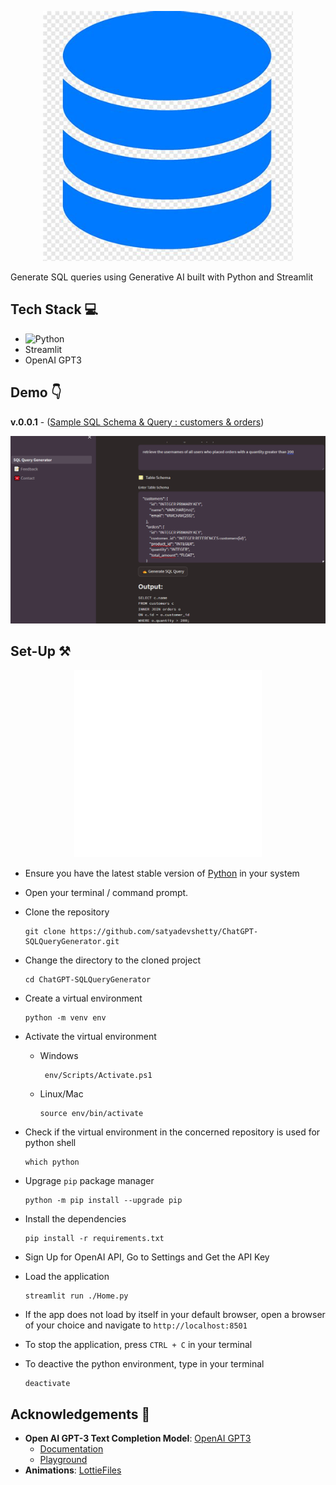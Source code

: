<p align = "center"><img src = "./assets/database.jpg" height = 400 width = 400></p>

Generate SQL queries using Generative AI built with Python and Streamlit


## Tech Stack 💻

- ![Python](https://img.shields.io/badge/python-3670A0?style=for-the-badge&logo=python&logoColor=ffdd54)
- Streamlit
- OpenAI GPT3

## Demo 👇

**v.0.0.1** - ([Sample SQL Schema & Query : customers & orders](./assets/example_tables_query.txt))

<p align = "center"><img src = "./assets/snapshots/example_query.PNG" height = 300 width = 600></p>



## Set-Up ⚒️

<p align = "center"><img src = "./assets/setup.gif" height = 300 alt = "SetUp Icon"></p>

- Ensure you have the latest stable version of [Python](https://www.python.org/downloads/) in your system

- Open your terminal / command prompt. 

- Clone the repository 
    ```
    git clone https://github.com/satyadevshetty/ChatGPT-SQLQueryGenerator.git
    ```
- Change the directory to the cloned project
    
    ```
    cd ChatGPT-SQLQueryGenerator
    ```

- Create a virtual environment

    ```
    python -m venv env
    ```

- Activate the virtual environment

    - Windows
        ```
         env/Scripts/Activate.ps1
        ```
    
    - Linux/Mac
        ```
        source env/bin/activate
        ```

- Check if the virtual environment in the concerned repository is used for python shell

    ```
    which python
    ```

- Upgrage `pip` package manager

    ```
    python -m pip install --upgrade pip
    ```

- Install the dependencies

    ```
    pip install -r requirements.txt
    ```

- Sign Up for OpenAI API, Go to Settings and Get the API Key


- Load the application

    ```
    streamlit run ./Home.py
    ```

- If the app does not load by itself in your default browser, open a browser of your choice and navigate to  `http://localhost:8501`

- To stop the application, press `CTRL + C` in your terminal

- To deactive the python environment, type in your terminal

    ```
    deactivate
    ```


## Acknowledgements 🙏


- **Open AI GPT-3 Text Completion Model**: [OpenAI GPT3](https://openai.com) 
    - [Documentation](https://beta.openai.com/docs/)
    - [Playground](https://beta.openai.com/playground)
- **Animations**: [LottieFiles](https://lottiefiles.com)
